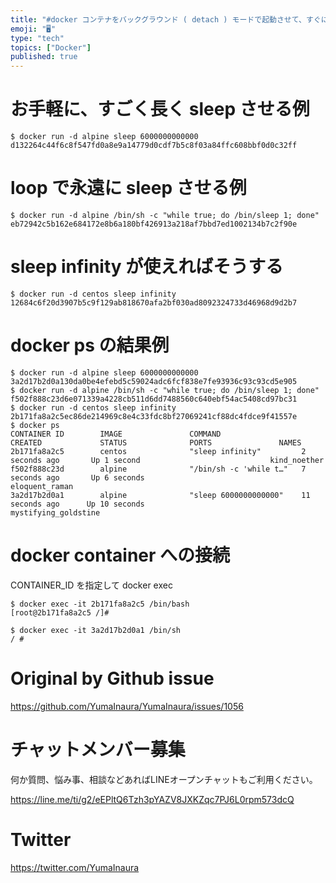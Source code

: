 ```yaml
---
title: "#docker コンテナをバックグラウンド ( detach ) モードで起動させて、すぐに終了しない方法。 (初心者向け)"
emoji: "🖥"
type: "tech"
topics: ["Docker"]
published: true
---
```


# お手軽に、すごく長く sleep させる例

```
$ docker run -d alpine sleep 6000000000000
d132264c44f6c8f547fd0a8e9a14779d0cdf7b5c8f03a84ffc608bbf0d0c32ff
```

# loop で永遠に sleep させる例

```
$ docker run -d alpine /bin/sh -c "while true; do /bin/sleep 1; done"
eb72942c5b162e684172e8b6a180bf426913a218af7bbd7ed1002134b7c2f90e
```

# sleep infinity が使えればそうする

```
$ docker run -d centos sleep infinity
12684c6f20d3907b5c9f129ab818670afa2bf030ad8092324733d46968d9d2b7
```

# docker ps の結果例

```
$ docker run -d alpine sleep 6000000000000
3a2d17b2d0a130da0be4efebd5c59024adc6fcf838e7fe93936c93c93cd5e905
$ docker run -d alpine /bin/sh -c "while true; do /bin/sleep 1; done"
f502f888c23d6e071339a4228cb511d6dd7488560c640ebf54ac5408cd97bc31
$ docker run -d centos sleep infinity
2b171fa8a2c5ec86de214969c8e4c33fdc8bf27069241cf88dc4fdce9f41557e
$ docker ps
CONTAINER ID        IMAGE               COMMAND                  CREATED             STATUS              PORTS               NAMES
2b171fa8a2c5        centos              "sleep infinity"         2 seconds ago       Up 1 second                             kind_noether
f502f888c23d        alpine              "/bin/sh -c 'while t…"   7 seconds ago       Up 6 seconds                            eloquent_raman
3a2d17b2d0a1        alpine              "sleep 6000000000000"    11 seconds ago      Up 10 seconds                           mystifying_goldstine
```

# docker container への接続

CONTAINER_ID を指定して docker exec 

```
$ docker exec -it 2b171fa8a2c5 /bin/bash
[root@2b171fa8a2c5 /]#
```

```
$ docker exec -it 3a2d17b2d0a1 /bin/sh
/ #
```

# Original by Github issue

https://github.com/YumaInaura/YumaInaura/issues/1056








<!-- Update From Qiita API -->

# チャットメンバー募集


何か質問、悩み事、相談などあればLINEオープンチャットもご利用ください。

https://line.me/ti/g2/eEPltQ6Tzh3pYAZV8JXKZqc7PJ6L0rpm573dcQ





# Twitter


https://twitter.com/YumaInaura


<!-- Update From Qiita API -->


